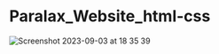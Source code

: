 # Paralax_Website_html-css
![Screenshot 2023-09-03 at 18 35 39](https://github.com/cihanbagriyanik/Paralax_Website_html-css/assets/132518854/34c2225f-1d03-4820-8a79-dc7174ef3b26)
